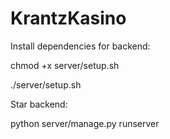 # KrantzKasino


Install dependencies for backend:

chmod +x server/setup.sh

./server/setup.sh



Star backend:

python server/manage.py runserver
